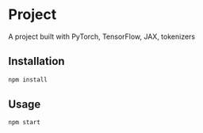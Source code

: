 # Project

A project built with PyTorch, TensorFlow, JAX, tokenizers

## Installation

```bash
npm install
```

## Usage

```bash
npm start
```